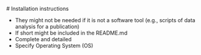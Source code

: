 # Installation instructions

- They might not be needed if it is not a software tool (e.g., scripts of data analysis for a publication)
- If short might be included in the README.md
- Complete and detailed
- Specify Operating System (OS)